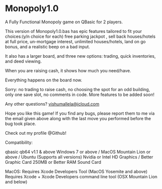 # Monopoly1.0
A Fully Functional Monopoly game on QBasic for 2 players.

This version of Monopoly1.0.bas has epic features tailored to fit your choices:(y/n choice for each) free parking jackpot , sell back houses/hotels at full price,  un-mortgage interest, unlimited houses/hotels, land on go bonus, and a realistic beep on a bad input.

It also has a larger board, and three new options: trading, quick inventories, and deed viewing.

When you are raising cash, it shows how much you need/have.

Everything happens on the board now.

Sorry: no trading to raise cash, no choosing the spot for an odd building, only one save slot, no comments in code. More features to be added soon!

Any other questions? vishumallela@icloud.com

Hope you like this game! If you find any bugs, please report them to me via the email given above along with the last move you performed before the bug took place.

Check out my profile @Github!

Compatibility:

qbasic qb64 v1.1 & above
Windows 7 or above / MacOS Mountain Lion or above / Ubuntu (Supports all versions)
Nvidia or Intel HD Graphics / Better Graphic Card
250MB or Better RAM
Sound Card

MacOS:
Requires Xcode Developers Tool (MacOS Yosemite and above)
Requires Xcode + Xcode Developers command line tool (OSX Mountain Lion and below)
